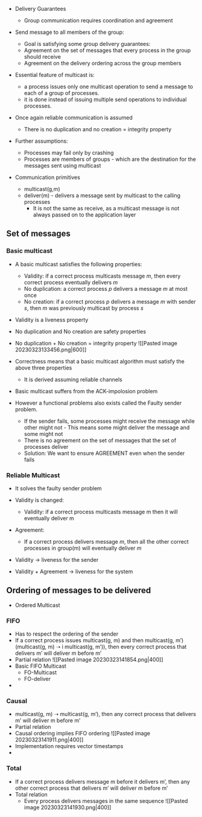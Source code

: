 * Delivery Guarantees
	* Group communication requires coordination and agreement
* Send message to all members of the group:
	* Goal is satisfying some group delivery guarantees:
	* Agreement on the set of messages that every process in the group should receive
	* Agreement on the delivery ordering across the group members
	
* Essential feature of multicast is:
	* a process issues only one multicast operation to send a message to each of a group of processes.
	* it is done instead of issuing multiple send operations to individual processes.
* Once again reliable communication is assumed
	* There is no duplication and no creation = integrity property
* Further assumptions:
	* Processes may fail only by crashing
	* Processes are members of groups - which are the destination for the messages sent using multicast

* Communication primitives
	* multicast(g,m)
	* deliver(m) - delivers a message sent by multicast to the calling processes
		* It is not the same as receive, as a multicast message is not always passed on to the application layer 

## Set of messages
### Basic multicast
* A basic multicast satisfies the following properties:
	* Validity: if a correct process multicasts message *m*, then every correct process eventually delivers *m*
	* No duplication: a correct process *p* delivers a message *m* at most once
	* No creation: if a correct process *p* delivers a message *m* with sender *s*,  then *m* was previously multicast by process *s*
* Validity is a liveness property
* No duplication and No creation are safety properties
*  No duplication + No creation = integrity property
![[Pasted image 20230323133456.png|600]]
* Correctness means that a basic multicast algorithm must satisfy the above three properties
	* It is derived assuming reliable channels

* Basic multicast suffers from the ACK-impolosion problem
* However a functional problems also exists called the Faulty sender problem.
	* If the sender fails, some processes might receive the message while other might not - This means some might deliver the message and some might not
	* There is no agreement on the set of messages that the set of processes deliver
	* Solution: We want to ensure AGREEMENT even when the sender fails

### Reliable Multicast
* It solves the faulty sender problem

* Validity is changed:
	* Validity: if a correct process multicasts message m then it will eventually deliver m
* Agreement:
	* If a correct process delivers message *m*, then all the other correct processes in group(m) will eventually deliver *m*
* Validity -> liveness for the sender
* Validity + Agreement -> liveness for the system


## Ordering of messages to be delivered
* Ordered Multicast



### FIFO
* Has to respect the ordering of the sender
* If a correct process issues multicast(g, m) and then multicast(g, m’) (multicast(g, m) ➝ i multicast(g, m’)), then every correct process that delivers m’ will deliver m before m’
* Partial relation
![[Pasted image 20230323141854.png|400]]
* Basic FIFO Multicast
	* FO-Multicast
	* FO-deliver
* 



### Causal
* multicast(g, m) ➝ multicast(g, m’), then any correct process that delivers m’ will deliver m before m’
* Partial relation
* Causal ordering implies FIFO ordering
![[Pasted image 20230323141911.png|400]]
* Implementation requires vector timestamps
* 


### Total 
* If a correct process delivers message m before it delivers m’, then any other correct process that delivers m’ will deliver m before m’
* Total relation
	* Every process delivers messages in the same sequence
![[Pasted image 20230323141930.png|400]]
